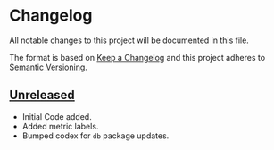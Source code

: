 # Changelog
All notable changes to this project will be documented in this file.

The format is based on [Keep a Changelog](http://keepachangelog.com/en/1.0.0/)
and this project adheres to [Semantic Versioning](http://semver.org/spec/v2.0.0.html).

## [Unreleased]
- Initial Code added.
- Added metric labels.
- Bumped codex for `db` package updates.

[Unreleased]: https://github.com/Comcast/codex-heimdall/compare/0.0.0...HEAD
